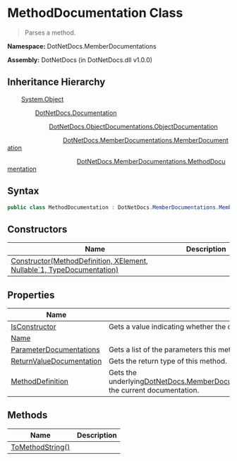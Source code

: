 # MethodDocumentation Class
> Parses a method.

**Namespace:** DotNetDocs.MemberDocumentations

**Assembly:** DotNetDocs (in DotNetDocs.dll v1.0.0)
## Inheritance Hierarchy
&nbsp;&nbsp;&nbsp;&nbsp;&nbsp;&nbsp;&nbsp;&nbsp;[System.Object](https://www.google.com/search?q=System.Object&btnI=)

&nbsp;&nbsp;&nbsp;&nbsp;&nbsp;&nbsp;&nbsp;&nbsp;&nbsp;&nbsp;&nbsp;&nbsp;&nbsp;&nbsp;&nbsp;&nbsp;[DotNetDocs.Documentation](/docs/DotNetDocs/Documentation.md)

&nbsp;&nbsp;&nbsp;&nbsp;&nbsp;&nbsp;&nbsp;&nbsp;&nbsp;&nbsp;&nbsp;&nbsp;&nbsp;&nbsp;&nbsp;&nbsp;&nbsp;&nbsp;&nbsp;&nbsp;&nbsp;&nbsp;&nbsp;&nbsp;[DotNetDocs.ObjectDocumentations.ObjectDocumentation](https://www.google.com/search?q=DotNetDocs.ObjectDocumentations.ObjectDocumentation&btnI=)

&nbsp;&nbsp;&nbsp;&nbsp;&nbsp;&nbsp;&nbsp;&nbsp;&nbsp;&nbsp;&nbsp;&nbsp;&nbsp;&nbsp;&nbsp;&nbsp;&nbsp;&nbsp;&nbsp;&nbsp;&nbsp;&nbsp;&nbsp;&nbsp;&nbsp;&nbsp;&nbsp;&nbsp;&nbsp;&nbsp;&nbsp;&nbsp;[DotNetDocs.MemberDocumentations.MemberDocumentation](/docs/DotNetDocs/MemberDocumentations/MemberDocumentation.md)

&nbsp;&nbsp;&nbsp;&nbsp;&nbsp;&nbsp;&nbsp;&nbsp;&nbsp;&nbsp;&nbsp;&nbsp;&nbsp;&nbsp;&nbsp;&nbsp;&nbsp;&nbsp;&nbsp;&nbsp;&nbsp;&nbsp;&nbsp;&nbsp;&nbsp;&nbsp;&nbsp;&nbsp;&nbsp;&nbsp;&nbsp;&nbsp;&nbsp;&nbsp;&nbsp;&nbsp;&nbsp;&nbsp;&nbsp;&nbsp;[DotNetDocs.MemberDocumentations.MethodDocumentation](/docs/DotNetDocs/MemberDocumentations/MethodDocumentation.md)

## Syntax
```csharp
public class MethodDocumentation : DotNetDocs.MemberDocumentations.MemberDocumentation
```
## Constructors
|Name|Description|
|---|---|
|[Constructor(MethodDefinition, XElement, Nullable`1, TypeDocumentation)](/docs/DotNetDocs/MemberDocumentations/MethodDocumentation/Constructors/Constructor_MethodDefinition%2c%20XElement%2c%20Nulla6691.md)||
## Properties
|Name|Description|
|---|---|
|[IsConstructor](/docs/DotNetDocs/MemberDocumentations/MethodDocumentation/Properties/IsConstructor.md)|Gets a value indicating whether the current method is a constructor.|
|[Name](/docs/DotNetDocs/MemberDocumentations/MethodDocumentation/Properties/Name.md)||
|[ParameterDocumentations](/docs/DotNetDocs/MemberDocumentations/MethodDocumentation/Properties/ParameterDocumentations.md)|Gets a list of the parameters this method takes.|
|[ReturnValueDocumentation](/docs/DotNetDocs/MemberDocumentations/MethodDocumentation/Properties/ReturnValueDocumentation.md)|Gets the return type of this method.|
|[MethodDefinition](/docs/DotNetDocs/MemberDocumentations/MethodDocumentation/Properties/MethodDefinition.md)|Gets the underlying[DotNetDocs.MemberDocumentations.MethodDocumentation.MethodDefinition](https://www.google.com/search?q=DotNetDocs.MemberDocumentations.MethodDocumentation.MethodDefinition&btnI=)for the current documentation.|
## Methods
|Name|Description|
|---|---|
|[ToMethodString()](/docs/DotNetDocs/MemberDocumentations/MethodDocumentation/Methods/ToMethodString__.md)||
